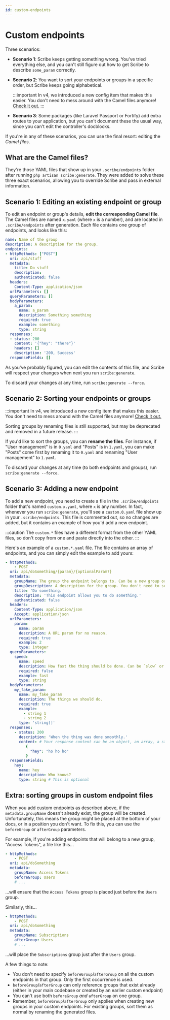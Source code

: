 ```yaml
---
id: custom-endpoints
---
```


# Custom endpoints
Three scenarios: 
- **Scenario 1**: Scribe keeps getting something wrong. You've tried everything else, and you can't still figure out how to get Scribe to describe `some_param` correctly.

- **Scenario 2**: You want to sort your endpoints or groups in a specific order, but Scribe keeps going alphabetical. 

  :::important
  In v4, we introduced a new config item that makes this easier. You don't need to mess around with the Camel files anymore! [Check it out.](/laravel/tasks/sorting-and-inheritance)
  :::

- **Scenario 3**: Some packages (like Laravel Passport or Fortify) add extra routes to your application, but you can't document these the usual way, since you can't edit the controller's docblocks.

If you're in any of these scenarios, you can use the final resort: editing the _Camel files_.

## What are the Camel files?
They're those YAML files that show up in your `.scribe/endpoints` folder after running `php artisan scribe:generate`. They were added to solve these three exact scenarios, allowing you to override Scribe and pass in external information.

## Scenario 1: Editing an existing endpoint or group
To edit an endpoint or group's details, **edit the corresponding Camel file**. The Camel files are named `x.yaml` (where `x` is a number), and are located in `.scribe/endpoints` after generation. Each file contains one group of endpoints, and looks like this:

```yaml title=<your-app>/.scribe/endpoints/0.yaml
name: Name of the group
description: A description for the group.
endpoints:
- httpMethods: ["POST"]
  uri: api/stuff
  metadata:
    title: Do stuff
    description: 
    authenticated: false
  headers:
    Content-Type: application/json
  urlParameters: []
  queryParameters: []
  bodyParameters:
    a_param:
      name: a_param
      description: Something something
      required: true
      example: something
      type: string
  responses:
  - status: 200
    content: '{"hey": "there"}'
    headers: []
    description: '200, Success'
  responseFields: []
```

As you've probably figured, you can edit the contents of this file, and Scribe will respect your changes when next you run `scribe:generate`.

To discard your changes at any time, run `scribe:generate --force`.

## Scenario 2: Sorting your endpoints or groups
:::important
In v4, we introduced a new config item that makes this easier. You don't need to mess around with the Camel files anymore! [Check it out.](/laravel/tasks/sorting-and-inheritance)

Sorting groups by renaming files is still supported, but may be deprecated and removed in a future release.
:::

If you'd like to sort the groups, you can **rename the files**. For instance, if "User management" is in `0.yaml` and "Posts" is in `1.yaml`, you can make "Posts" come first by renaming it to `0.yaml` and renaming "User management" to `1.yaml`.

To discard your changes at any time (to both endpoints and groups), run `scribe:generate --force`.


## Scenario 3: Adding a new endpoint
To add a new endpoint, you need to create a file in the `.scribe/endpoints` folder that's named `custom.x.yaml`, where `x` is any number. In fact, whenever you run `scribe:generate`, you'll see a `custom.0.yaml` file show up in your `.scribe/endpoints`. This file is commented out, so no changes are added, but it contains an example of how you'd add a new endpoint.

:::caution
The `custom.*` files have a different format from the other YAML files, so don't copy from one and paste directly into the other.
:::

Here's an example of a `custom.*.yaml` file. The file contains an array of endpoints, and you can simply edit the example to add yours:

```yaml title=<your-app>/.scribe/endpoints/custom.0.yaml
- httpMethods:
    - POST
  uri: api/doSomething/{param}/{optionalParam?}
  metadata:
    groupName: The group the endpoint belongs to. Can be a new group or an existing group.
    groupDescription: A description for the group. You don't need to set this for every endpoint; once is enough.
    title: 'Do something.'
    description: 'This endpoint allows you to do something.'
    authenticated: false
  headers:
    Content-Type: application/json
    Accept: application/json
  urlParameters:
    param:
      name: param
      description: A URL param for no reason.
      required: true
      example: 2
      type: integer
  queryParameters:
    speed:
      name: speed
      description: How fast the thing should be done. Can be `slow` or `fast`.
      required: false
      example: fast
      type: string
  bodyParameters:
    my_fake_param:
      name: my_fake_param
      description: The things we should do.
      required: true
      example:
        - string 1
        - string 2
      type: 'string[]'
  responses:
    - status: 200
      description: 'When the thing was done smoothly.'
      content: # Your response content can be an object, an array, a string or empty.
         {
           "hey": "ho ho ho"
         }
  responseFields:
    hey:
      name: hey
      description: Who knows?
      type: string # This is optional
```

## Extra: sorting groups in custom endpoint files
When you add custom endpoints as described above, if the `metadata.groupName` doesn't already exist, the group will be created. Unfortunately, this means the group might be placed at the bottom of your docs, or in a position you don't want. To fix this, you can use the `beforeGroup` or `afterGroup` parameters.

For example, if you're adding endpoints that will belong to a new group, "Access Tokens", a file like this...

```yaml {6} title=<your-app>/.scribe/endpoints/custom.0.yaml
- httpMethods:
    - POST
  uri: api/doSomething
  metadata:
    groupName: Access Tokens
    beforeGroup: Users
    # ...
```
...will ensure that the `Access Tokens` group is placed just before the `Users` group.

Similarly, this...

```yaml {6} title=<your-app>/.scribe/endpoints/custom.0.yaml
- httpMethods:
    - POST
  uri: api/doSomething
  metadata:
    groupName: Subscriptions
    afterGroup: Users
    # ...
```

...will place the `Subscriptions` group just after the `Users` group.

A few things to note:
- You don't need to specify `beforeGroup`/`afterGroup` on all the custom endpoints in that group. Only the first occurrence is used.
- `beforeGroup`/`afterGroup` can only reference groups that exist already (either in your main codebase or created by an earlier custom endpoint)
- You can't use both `beforeGroup` _and_ `afterGroup` on one group.
- Remember, `beforeGroup`/`afterGroup` only applies when creating new groups in your custom endpoints. For existing groups, sort them as normal by renaming the generated files.
